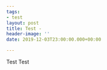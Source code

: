 ```yaml
---
tags:
- test
layout: post
title: Test -
header-image: ''
date: 2019-12-03T23:00:00.000+00:00

---
```

Test Test